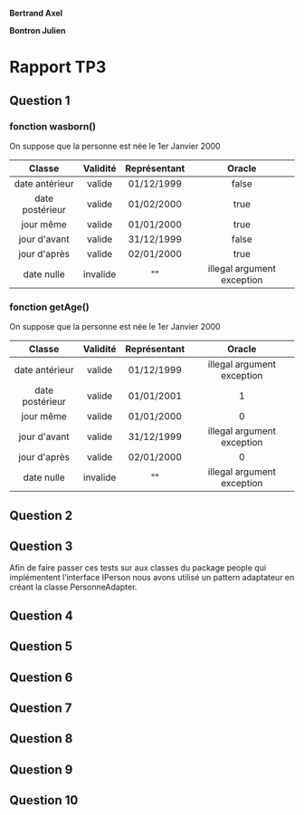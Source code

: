 **Bertrand Axel**

**Bontron Julien**

# Rapport TP3

## Question 1

### fonction wasborn()
On suppose que la personne est née le 1er Janvier 2000

| Classe          | Validité | Représentant | Oracle                     |
|:---------------:|:--------:|:------------:|:--------------------------:|
| date antérieur  | valide   | 01/12/1999   | false                      |
| date postérieur | valide   | 01/02/2000   | true                       |
| jour même       | valide   | 01/01/2000   | true                       |
| jour d'avant    | valide   | 31/12/1999   | false                      |
| jour d'après    | valide   | 02/01/2000   | true                       |
| date nulle      | invalide | ""           | illegal argument exception |

### fonction getAge()
On suppose que la personne est née le 1er Janvier 2000

| Classe          | Validité | Représentant | Oracle                     |
|:---------------:|:--------:|:------------:|:--------------------------:|
| date antérieur  | valide   | 01/12/1999   | illegal argument exception |
| date postérieur | valide   | 01/01/2001   | 1                          |
| jour même       | valide   | 01/01/2000   | 0                          |
| jour d'avant    | valide   | 31/12/1999   | illegal argument exception |
| jour d'après    | valide   | 02/01/2000   | 0                          |
| date nulle      | invalide | ""           | illegal argument exception |

## Question 2

## Question 3 

Afin de faire passer ces tests sur aux classes du package people qui implémentent l’interface IPerson nous avons utilisé un pattern adaptateur en créant 
la classe PersonneAdapter.

## Question 4

## Question 5

## Question 6

## Question 7

## Question 8

## Question 9

## Question 10
